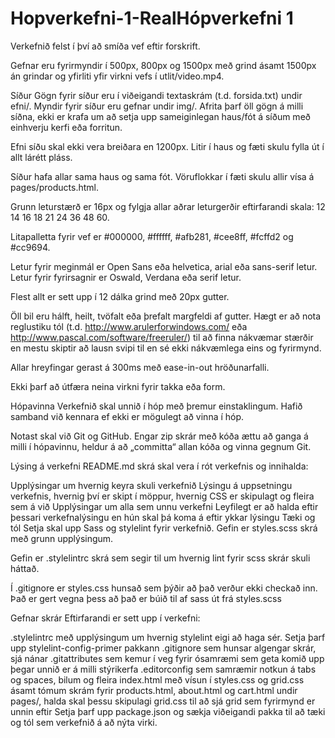 # Hopverkefni-1-RealHópverkefni 1
Verkefnið felst í því að smíða vef eftir forskrift.

Gefnar eru fyrirmyndir í 500px, 800px og 1500px með grind ásamt 1500px án grindar og yfirliti yfir virkni vefs í utlit/video.mp4.

Síður
Gögn fyrir síður eru í viðeigandi textaskrám (t.d. forsida.txt) undir efni/. Myndir fyrir síður eru gefnar undir img/. Afrita þarf öll gögn á milli síðna, ekki er krafa um að setja upp sameiginlegan haus/fót á síðum með einhverju kerfi eða forritun.

Efni síðu skal ekki vera breiðara en 1200px. Litir í haus og fæti skulu fylla út í allt lárétt pláss.

Síður hafa allar sama haus og sama fót. Vöruflokkar í fæti skulu allir vísa á pages/products.html.

Grunn leturstærð er 16px og fylgja allar aðrar leturgerðir eftirfarandi skala: 12 14 16 18 21 24 36 48 60.

Litapalletta fyrir vef er #000000, #ffffff, #afb281, #cee8ff, #fcffd2 og #cc9694.

Letur fyrir meginmál er Open Sans eða helvetica, arial eða sans-serif letur. Letur fyrir fyrirsagnir er Oswald, Verdana eða serif letur.

Flest allt er sett upp í 12 dálka grind með 20px gutter.

Öll bil eru hálft, heilt, tvöfalt eða þrefalt margfeldi af gutter. Hægt er að nota reglustiku tól (t.d. http://www.arulerforwindows.com/ eða http://www.pascal.com/software/freeruler/) til að finna nákvæmar stærðir en mestu skiptir að lausn svipi til en sé ekki nákvæmlega eins og fyrirmynd.

Allar hreyfingar gerast á 300ms með ease-in-out hröðunarfalli.

Ekki þarf að útfæra neina virkni fyrir takka eða form.

Hópavinna
Verkefnið skal unnið í hóp með þremur einstaklingum. Hafið samband við kennara ef ekki er mögulegt að vinna í hóp.

Notast skal við Git og GitHub. Engar zip skrár með kóða ættu að ganga á milli í hópavinnu, heldur á að „committa“ allan kóða og vinna gegnum Git.

Lýsing á verkefni
README.md skrá skal vera í rót verkefnis og innihalda:

Upplýsingar um hvernig keyra skuli verkefnið
Lýsingu á uppsetningu verkefnis, hvernig því er skipt í möppur, hvernig CSS er skipulagt og fleira sem á við
Upplýsingar um alla sem unnu verkefni
Leyfilegt er að halda eftir þessari verkefnalýsingu en hún skal þá koma á eftir ykkar lýsingu
Tæki og tól
Setja skal upp Sass og stylelint fyrir verkefnið. Gefin er styles.scss skrá með grunn upplýsingum.

Gefin er .stylelintrc skrá sem segir til um hvernig lint fyrir scss skrár skuli háttað.

Í .gitignore er styles.css hunsað sem þýðir að það verður ekki checkað inn. Það er gert vegna þess að það er búið til af sass út frá styles.scss

Gefnar skrár
Eftirfarandi er sett upp í verkefni:

.stylelintrc með upplýsingum um hvernig stylelint eigi að haga sér. Setja þarf upp stylelint-config-primer pakkann
.gitignore sem hunsar algengar skrár, sjá nánar
.gitattributes sem kemur í veg fyrir ósamræmi sem geta komið upp þegar unnið er á milli stýrikerfa
.editorconfig sem samræmir notkun á tabs og spaces, bilum og fleira
index.html með vísun í styles.css og grid.css ásamt tómum skrám fyrir products.html, about.html og cart.html undir pages/, halda skal þessu skipulagi
grid.css til að sjá grid sem fyrirmynd er unnin eftir
Setja þarf upp package.json og sækja viðeigandi pakka til að tæki og tól sem verkefnið á að nýta virki.
